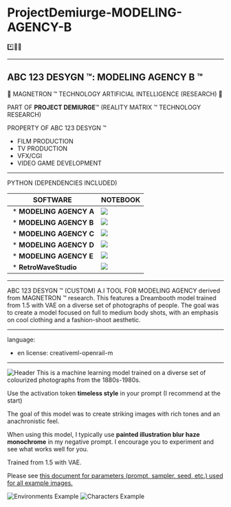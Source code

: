 # ProjectDemiurge-MODELING-AGENCY-B
*️⃣📶🤖 

----------------------------------------
## ABC 123 DESYGN ™: MODELING AGENCY B ™

🤖 MAGNETRON ™ TECHNOLOGY ARTIFICIAL INTELLIGENCE (RESEARCH) 🤖

PART OF **PROJECT DEMIURGE**™ (REALITY MATRIX ™ TECHNOLOGY RESEARCH)


PROPERTY OF ABC 123 DESYGN ™


- FILM PRODUCTION
- TV PRODUCTION
- VFX/CGI
- VIDEO GAME DEVELOPMENT
------------------------------------

PYTHON (DEPENDENCIES INCLUDED)

SOFTWARE | NOTEBOOK
-- | --
 * **MODELING AGENCY A** |[![](https://img.shields.io/static/v1?message=Open%20in%20Colab&logo=googlecolab&labelColor=5c5c5c&color=0f80c1&label=%20&style=for-the-badge)](https://colab.research.google.com/github/abc123desygn/MODELING-AGENCY-A/blob/main/ABC_123_DESYGN_%E2%84%A2_MODELING_AGENCY_A.ipynb)
 * **MODELING AGENCY B** | [![](https://img.shields.io/static/v1?message=Open%20in%20Colab&logo=googlecolab&labelColor=5c5c5c&color=0f80c1&label=%20&style=for-the-badge)](https://colab.research.google.com/github/abc123desygn/ProjectDemiurge-MODELING-AGENCY-B/blob/main/ABC_123_DESYGN_%E2%84%A2_(DEMIURGE)_MODELIING_AGENCY_B.ipynb)  |   
 * **MODELING AGENCY C** | [![](https://img.shields.io/static/v1?message=Open%20in%20Colab&logo=googlecolab&labelColor=5c5c5c&color=0f80c1&label=%20&style=for-the-badge)](https://colab.research.google.com/github/abc123desygn/ProjectDemiurge-MODELING-AGENCY-C/blob/main/ABC_123_DESYGN_%E2%84%A2_(DEMIURGE)_MODELIING_AGENCY_C.ipynb)  |   
 * **MODELING AGENCY D** | [![](https://img.shields.io/static/v1?message=Open%20in%20Colab&logo=googlecolab&labelColor=5c5c5c&color=0f80c1&label=%20&style=for-the-badge)](https://colab.research.google.com/github/abc123desygn/ProjectDemiurge-MODELING-AGENCY-D/blob/main/ABC_123_DESYGN_%E2%84%A2_(DEMIURGE)_MODELIING_AGENCY_D.ipynb)  |   
 * **MODELING AGENCY E** | [![](https://img.shields.io/static/v1?message=Open%20in%20Colab&logo=googlecolab&labelColor=5c5c5c&color=0f80c1&label=%20&style=for-the-badge)](https://colab.research.google.com/github/abc123desygn/ProjectDemiurge-MODELING-AGENCY-E/blob/main/ABC_123_DESYGN_%E2%84%A2_(DEMIURGE)_MODELIING_AGENCY_E.ipynb)  |     
 * **RetroWaveStudio** | [![](https://img.shields.io/static/v1?message=Open%20in%20Colab&logo=googlecolab&labelColor=5c5c5c&color=0f80c1&label=%20&style=for-the-badge)](https://colab.research.google.com/github/abc123desygn/PROJECT-DEMIURGE-RetroWaveStudio/blob/main/ABC_123_DESYGN_%E2%84%A2_(DEMIURGE)_RETROWAVE_STUDIO.ipynb)  | 


------------------------------------

ABC 123 DESYGN ™ (CUSTOM) A.I TOOL FOR MODELING AGENCY derived from MAGNETRON ™ research. This features a Dreambooth model trained from 1.5 with VAE on a diverse set of photographs of people. The goal was to create a model focused on full to medium body shots, with an emphasis on cool clothing and a fashion-shoot aesthetic.

---
language:
- en
license: creativeml-openrail-m

---



![Header](https://huggingface.co/wavymulder/timeless-diffusion/resolve/main/imgs/page1.jpg)
This is a machine learning model trained on a diverse set of colourized photographs from the 1880s-1980s.

Use the activation token **timeless style** in your prompt (I recommend at the start)

The goal of this model was to create striking images with rich tones and an anachronistic feel.

When using this model, I typically use **painted illustration blur haze monochrome** in my negative prompt. I encourage you to experiment and see what works well for you.

Trained from 1.5 with VAE.

Please see [this document for parameters (prompt, sampler, seed, etc.) used for all example images.](https://huggingface.co/wavymulder/timeless-diffusion/resolve/main/parameters_for_samples.txt)




![Environments Example](https://huggingface.co/wavymulder/timeless-diffusion/resolve/main/imgs/page2.jpg)
![Characters Example](https://huggingface.co/wavymulder/timeless-diffusion/resolve/main/imgs/page3.jpg)
